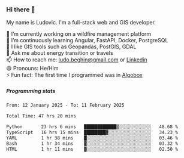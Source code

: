 ### Hi there 👋

My name is Ludovic. I'm a full-stack web and GIS developer.

 🔭 I’m currently working on a wildfire management platform<br/>
 🌱 I’m continuously learning Angular, FastAPI, Docker, PostgreSQL<br/>
 👯 I like GIS tools such as Geopandas, PostGIS, GDAL<br/>
 💬 Ask me about energy transition or travels<br/>
 📫 How to reach me: ludo.beghin@gmail.com or [Linkedin](https://www.linkedin.com/in/ludovic-beghin/)<br/>
 😄 Pronouns: He/Him<br/>
 ⚡ Fun fact: The first time I programmed was in [Algobox](https://fr.wikipedia.org/wiki/Algobox)<br/>

##### Programming stats
<!--START_SECTION:waka-->

```txt
From: 12 January 2025 - To: 11 February 2025

Total Time: 47 hrs 20 mins

Python       23 hrs 6 mins   ████████████▒░░░░░░░░░░░░   48.68 %
TypeScript   16 hrs 15 mins  ████████▓░░░░░░░░░░░░░░░░   34.23 %
YAML         1 hr 38 mins    █░░░░░░░░░░░░░░░░░░░░░░░░   03.46 %
Bash         1 hr 34 mins    ▓░░░░░░░░░░░░░░░░░░░░░░░░   03.32 %
HTML         1 hr 11 mins    ▓░░░░░░░░░░░░░░░░░░░░░░░░   02.50 %
```

<!--END_SECTION:waka-->
